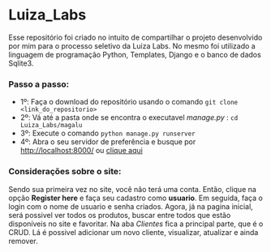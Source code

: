 # Luiza_Labs

Esse repositório foi criado no intuito de compartilhar o projeto desenvolvido por mim para o processo seletivo da Luiza Labs.
No mesmo foi utilizado a linguagem de programação Python, Templates, Django e o banco de dados Sqlite3.

### Passo a passo:

* 1º: Faça o download do repositório usando o comando `git clone <link_do_repositorio>`
* 2º: Vá até a pasta onde se encontra o executavel *manage.py* : `cd Luiza_Labs/magalu`
* 3º: Execute o comando `python manage.py runserver`
* 4º: Abra o seu servidor de preferência e busque por <http://localhost:8000/> ou [clique aqui](http://localhost:8000/)

### Considerações sobre o site:

Sendo sua primeira vez no site, você não terá uma conta. Então, clique na opção **Register here** e faça seu cadastro como **usuario**. Em seguida, faça o login com o nome de usuario e senha criados. Agora, já na pagina inicial, será possivel ver todos os produtos, buscar entre todos que estão disponíveis no site e favoritar. Na aba *Clientes* fica a principal parte, que é o CRUD. Lá é possivel adicionar um novo cliente, visualizar, atualizar e ainda remover.

